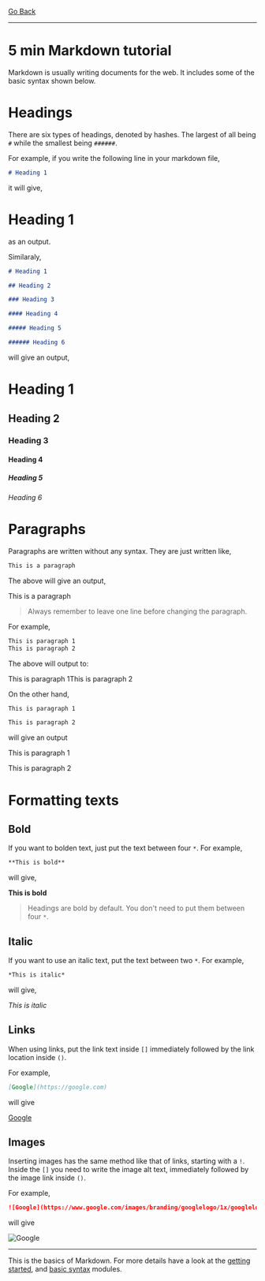 [Go Back](/)

---

# 5 min Markdown tutorial

Markdown is usually writing documents for the web. It includes some of the basic syntax shown below.

# Headings

There are six types of headings, denoted by hashes. The largest of all being `#` while the smallest being `######`.

For example, if you write the following line in your markdown file,

```md
# Heading 1
```

it will give,

# Heading 1

as an output.

Similaraly,

```md
# Heading 1

## Heading 2

### Heading 3

#### Heading 4

##### Heading 5

###### Heading 6
```

will give an output,

# Heading 1

## Heading 2

### Heading 3

#### Heading 4

##### Heading 5

###### Heading 6

# Paragraphs

Paragraphs are written without any syntax. They are just written like,

```md
This is a paragraph
```

The above will give an output, 

This is a paragraph

> Always remember to leave one line before changing the paragraph.

For example,

```md
This is paragraph 1
This is paragraph 2
```

The above will output to:

This is paragraph 1This is paragraph 2

On the other hand,

```md
This is paragraph 1

This is paragraph 2
```

will give an output

This is paragraph 1

This is paragraph 2

# Formatting texts

## Bold

If you want to bolden text, just put the text between four `*`. For example,

```md
**This is bold**
```

will give,

**This is bold**

> Headings are bold by default. You don't need to put them between four `*`.

## Italic

If you want to use an italic text, put the text between two `*`. For example,

```md
*This is italic*
```

will give,

*This is italic*

## Links

When using links, put the link text inside `[]` immediately followed by the link location inside `()`.

For example,

```md
[Google](https://google.com)
```

will give

[Google](https://google.com)

## Images

Inserting images has the same method like that of links, starting with a `!`. Inside the `[]` you need to write the image alt text, immediately followed by the image link inside `()`.

For example,

```md
![Google](https://www.google.com/images/branding/googlelogo/1x/googlelogo_light_color_272x92dp.png)
```

will give

![Google](https://www.google.com/images/branding/googlelogo/1x/googlelogo_light_color_272x92dp.png)

---

This is the basics of Markdown. For more details have a look at the <a href='https://www.markdownguide.org/getting-started/' target="_blank">getting started</a>, and <a href='https://www.markdownguide.org/getting-started/' target="_blank">basic syntax</a> modules.

